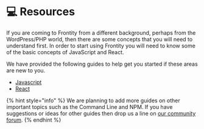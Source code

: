 # 💻 Resources

If you are coming to Frontity from a different background, perhaps from the WordPress/PHP world, then there are some concepts that you will need to understand first. In order to start using Frontity you will need to know some of the basic concepts of JavaScript and React.

We have provided the following guides to help get you started if these areas are new to you.

* [Javascript](javascript-basics.md)
* [React](react-basic.md)

{% hint style="info" %}
We are planning to add more guides on other important topics such as the Command Line and NPM. If you have suggestions or ideas for other guides then drop us a line on [our community forum](https://community.frontity.org/c/docs-and-tutorials).
{% endhint %}

